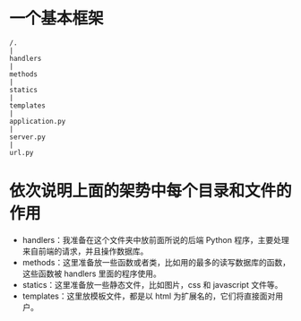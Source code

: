 

# 一个基本框架
```
/.
|
handlers
|
methods
|
statics
|
templates
|
application.py
|
server.py
|
url.py
```

# 依次说明上面的架势中每个目录和文件的作用
* handlers：我准备在这个文件夹中放前面所说的后端 Python 程序，主要处理来自前端的请求，并且操作数据库。
* methods：这里准备放一些函数或者类，比如用的最多的读写数据库的函数，这些函数被 handlers 里面的程序使用。
* statics：这里准备放一些静态文件，比如图片，css 和 javascript 文件等。
* templates：这里放模板文件，都是以 html 为扩展名的，它们将直接面对用户。




